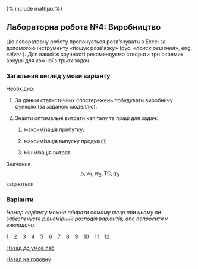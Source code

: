 {% include mathjax %}

## Лабораторна робота №4: Виробництво

Цю лабораторну роботу пропонується розв'язувати в Excel за допомогою інструменту &laquo;пошук розв'язку&raquo; (рус. _&laquo;поиск решения&raquo;_, eng. _solver_ ). Для вашої ж зручності рекомендуємо створити три окремих аркуші для кожної з трьох задач.

### Загальний вигляд умови варіанту

Необхідно:

1. За даним статистичних спостережень побудувати виробничу функцію (за заданою моделлю).

2. Знайти оптимальні витрати капіталу та праці для задач: 

	1. максимізація прибутку;

	2. максимізація випуску продукції;

	3. мінімізація витрат.

Значення $$p, w_1, w_2, \text{TC}, q_0$$ задаються.

### Варіанти

_Номер варіанту можна обирати самому якщо при цьому ви забезпечуєте рівномірний розподіл варіантів, або попросити у викладача._

[1](1.md) &ensp; [2](2.md) &ensp; [3](3.md) &ensp; [4](4.md) &ensp; [5](5.md) &ensp; [6](6.md) &ensp; [7](7.md) &ensp; [8](8.md) &ensp; [9](9.md) &ensp; [10](10.md) &ensp; [11](11.md) &ensp; [12](12.md)

[Назад до умов лаб](../README.md)

[Назад на головну](../../../README.md)
